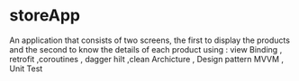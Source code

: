 # storeApp
An application that consists of two screens, the first to display the products and the second to know the details of each product
using : view Binding , retrofit ,coroutines , dagger hilt ,clean Archicture , Design pattern MVVM , Unit Test 
